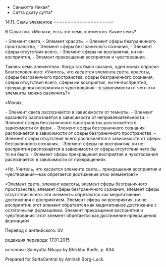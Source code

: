 * Саньютта Никая*
* Сатта дхату сутта*

14\.11\. Семь элементов
\=\=\=\=\=\=\=\=\=\=\=\=\=\=\=\=\=\=\=\=\=

В Саваттхи\. «Монахи, есть эти семь элементов\. Какие семь?

\- Элемент света,
\- Элемент красоты,
\- Элемент сферы безграничного пространства,
\- Элемент сферы безграничного сознания,
\- Элемент сферы отсутствия всего,
\- Элемент сферы ни восприятия, ни не\-восприятия,
\- Элемент прекращения восприятия и чувствования\.

Таковы семь элементов»\. Когда так было сказано, один монах спросил Благословенного: «Учитель, что касается элемента света, красоты, сферы безграничного пространства, сферы безграничного сознания, сферы отсутствия всего, сферы ни восприятия, ни не\-восприятия, прекращения восприятия и чувствования—в зависимости от чего эти элементы можно различить?»

«Монах,

\- Элемент света распознаётся в зависимости от темноты\.
\- Элемент красивого распознаётся в зависимости от непривлекательности\.
\- Элемент сферы безграничного пространства распознаётся в зависимости от форм\.
\- Элемент сферы безграничного сознания распознаётся в зависимости от сферы безграничного пространства\.
\- Элемент сферы отсутствия всего распознаётся в зависимости от сферы безграничного сознания\.
\- Элемент сферы ни восприятия, ни не\-восприятия распознаётся в зависимости от сферы отсутствия чего бы то ни было\.
\- Элемент сферы прекращения восприятия и чувствования распознаётся в зависимости от прекращения»\.

«Но, Учитель, что касается элемента света… прекращения восприятия и чувствования—как обретается достижение этих элементов?»

«Элемент света, элемент красоты, элемент сферы безграничного пространства, элемент сферы безграничного сознания, элемент сферы отсутствия всего: эти элементы обретаются как медитативные достижения с восприятием\. Элемент сферы ни восприятия, ни не\-восприятия: этот элемент обретается как медитативное достижение с остаточными формациями\. Элемент прекращения восприятия и чувствования: этот элемент обретается как достижение прекращения формаций»\.

Перевод с английского: SV

редакция перевода: 17\.01\.2015

источник: Samyutta Nikaya by Bhikkhu Bodhi, p\. 634

Prepared for SuttaCentral by Aminah Borg\-Luck\.